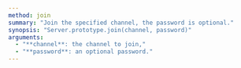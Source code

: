 ```yaml
---
method: join
summary: "Join the specified channel, the password is optional."
synopsis: "Server.prototype.join(channel, password)"
arguments:
  - "**channel**: the channel to join,"
  - "**password**: an optional password."
---
```

